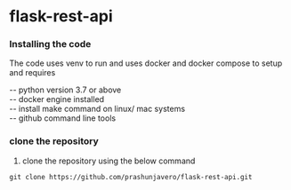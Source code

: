 # flask-rest-api

### Installing the code 

The code uses venv to run and uses docker and docker compose to setup and requires <br/>

-- python version 3.7 or above <br/>
-- docker engine installed <br/>
-- install make command on linux/ mac  systems <br/>
-- github command line tools <br/>

### clone the repository <br/>

1. clone the repository using the below command <br/>

```
git clone https://github.com/prashunjavero/flask-rest-api.git
```




